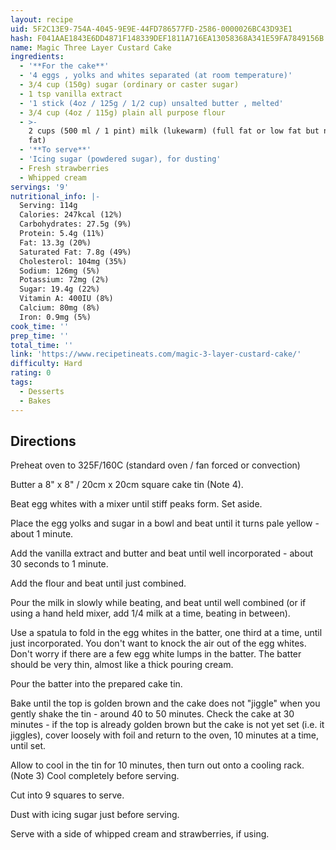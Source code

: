 ```yaml
---
layout: recipe
uid: 5F2C13E9-754A-4045-9E9E-44FD786577FD-2586-0000026BC43D93E1
hash: F041AAE1843E6DD4871F148339DEF1811A716EA13058368A341E59FA7849156B
name: Magic Three Layer Custard Cake
ingredients:
  - '**For the cake**'
  - '4 eggs , yolks and whites separated (at room temperature)'
  - 3/4 cup (150g) sugar (ordinary or caster sugar)
  - 1 tsp vanilla extract
  - '1 stick (4oz / 125g / 1/2 cup) unsalted butter , melted'
  - 3/4 cup (4oz / 115g) plain all purpose flour
  - >-
    2 cups (500 ml / 1 pint) milk (lukewarm) (full fat or low fat but not zero
    fat)
  - '**To serve**'
  - 'Icing sugar (powdered sugar), for dusting'
  - Fresh strawberries
  - Whipped cream
servings: '9'
nutritional_info: |-
  Serving: 114g
  Calories: 247kcal (12%)
  Carbohydrates: 27.5g (9%)
  Protein: 5.4g (11%)
  Fat: 13.3g (20%)
  Saturated Fat: 7.8g (49%)
  Cholesterol: 104mg (35%)
  Sodium: 126mg (5%)
  Potassium: 72mg (2%)
  Sugar: 19.4g (22%)
  Vitamin A: 400IU (8%)
  Calcium: 80mg (8%)
  Iron: 0.9mg (5%)
cook_time: ''
prep_time: ''
total_time: ''
link: 'https://www.recipetineats.com/magic-3-layer-custard-cake/'
difficulty: Hard
rating: 0
tags:
  - Desserts
  - Bakes
---
```


## Directions

Preheat oven to 325F/160C (standard oven / fan forced or convection)

Butter a 8" x 8" / 20cm x 20cm square cake tin (Note 4).

Beat egg whites with a mixer until stiff peaks form. Set aside.

Place the egg yolks and sugar in a bowl and beat until it turns pale yellow - about 1 minute.

Add the vanilla extract and butter and beat until well incorporated - about 30 seconds to 1 minute.

Add the flour and beat until just combined.

Pour the milk in slowly while beating, and beat until well combined (or if using a hand held mixer, add 1/4 milk at a time, beating in between).

Use a spatula to fold in the egg whites in the batter, one third at a time, until just incorporated. You don't want to knock the air out of the egg whites. Don't worry if there are a few egg white lumps in the batter. The batter should be very thin, almost like a thick pouring cream.

Pour the batter into the prepared cake tin.

Bake until the top is golden brown and the cake does not "jiggle" when you gently shake the tin - around 40 to 50 minutes. Check the cake at 30 minutes - if the top is already golden brown but the cake is not yet set (i.e. it jiggles), cover loosely with foil and return to the oven, 10 minutes at a time, until set.

Allow to cool in the tin for 10 minutes, then turn out onto a cooling rack.(Note 3) Cool completely before serving.

Cut into 9 squares to serve.

Dust with icing sugar just before serving.

Serve with a side of whipped cream and strawberries, if using.
